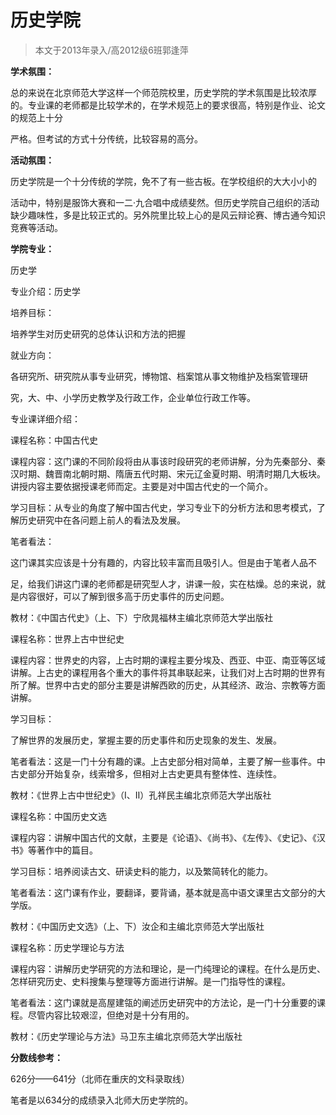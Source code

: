 
# 历史学院  

> 本文于2013年录入/高2012级6班郭逢萍  

**学术氛围：**

总的来说在北京师范大学这样一个师范院校里，历史学院的学术氛围是比较浓厚的。专业课的老师都是比较学术的，在学术规范上的要求很高，特别是作业、论文的规范上十分

严格。但考试的方式十分传统，比较容易的高分。

**活动氛围：**

历史学院是一个十分传统的学院，免不了有一些古板。在学校组织的大大小小的

活动中，特别是服饰大赛和一二·九合唱中成绩斐然。但历史学院自己组织的活动缺少趣味性，多是比较正式的。另外院里比较上心的是风云辩论赛、博古通今知识竞赛等活动。

**学院专业：**

历史学

专业介绍：历史学

培养目标：

培养学生对历史研究的总体认识和方法的把握

就业方向：

各研究所、研究院从事专业研究，博物馆、档案馆从事文物维护及档案管理研

究，大、中、小学历史教学及行政工作，企业单位行政工作等。

专业课详细介绍：

课程名称：中国古代史

课程内容：这门课的不同阶段将由从事该时段研究的老师讲解，分为先秦部分、秦汉时期、魏晋南北朝时期、隋唐五代时期、宋元辽金夏时期、明清时期几大板块。讲授内容主要依据授课老师而定。主要是对中国古代史的一个简介。

学习目标：从专业的角度了解中国古代史，学习专业下的分析方法和思考模式，了解历史研究中在各问题上前人的看法及发展。

笔者看法：

这门课其实应该是十分有趣的，内容比较丰富而且吸引人。但是由于笔者人品不

足，给我们讲这门课的老师都是研究型人才，讲课一般，实在枯燥。总的来说，就是内容很好，可以了解到很多高于历史事件的历史问题。

教材：《中国古代史》（上、下）宁欣晁福林主编北京师范大学出版社

课程名称：世界上古中世纪史

课程内容：世界史的内容，上古时期的课程主要分埃及、西亚、中亚、南亚等区域讲解。上古史的课程用各个重大的事件将其串联起来，让我们对上古时期的世界有所了解。世界中古史的部分主要是讲解西欧的历史，从其经济、政治、宗教等方面讲解。

学习目标：

了解世界的发展历史，掌握主要的历史事件和历史现象的发生、发展。

笔者看法：这是一门十分有趣的课。上古史部分相对简单，主要了解一些事件。中古史部分开始复杂，线索增多，但相对上古史更具有整体性、连续性。

教材：《世界上古中世纪史》（Ⅰ、Ⅱ）孔祥民主编北京师范大学出版社

课程名称：中国历史文选

课程内容：讲解中国古代的文献，主要是《论语》、《尚书》、《左传》、《史记》、《汉书》等著作中的篇目。

学习目标：培养阅读古文、研读史料的能力，以及繁简转化的能力。

笔者看法：这门课有作业，要翻译，要背诵，基本就是高中语文课里古文部分的大学版。

教材：《中国历史文选》（上、下）汝企和主编北京师范大学出版社

课程名称：历史学理论与方法

课程内容：讲解历史学研究的方法和理论，是一门纯理论的课程。在什么是历史、怎样研究历史、史料搜集与整理等方面进行讲解。是一门指导性的课程。

笔者看法：这门课就是高屋建瓴的阐述历史研究中的方法论，是一门十分重要的课程。尽管内容比较艰涩，但绝对是十分有用的。

教材：《历史学理论与方法》马卫东主编北京师范大学出版社

**分数线参考：**

626分——641分（北师在重庆的文科录取线）

笔者是以634分的成绩录入北师大历史学院的。


